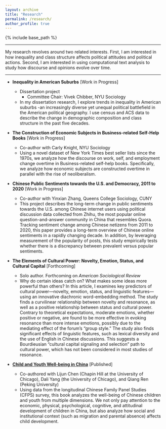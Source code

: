 ```yaml
---
layout: archive
title: "Research"
permalink: /research/
author_profile: true
---
```


{% include base_path %}


---

My research revolves around two related interests. First, I am interested in how inequality and class structure affects political attitudes and political actions. Second, I am interested in using computational text analysis to study how discourse and opinions evolve over time. 

---

  * **Inequality in American Suburbs** [Work in Progress]  
      * Dissertation project
          * Committee Chair: Vivek Chibber, NYU Sociology
      * In my dissertation research, I explore trends in inequality in American suburbs -an increasingly diverse yet unequal political battlefield in the American political geography. I use census and ACS data to describe the change in demographic composition and class structure in the past five decades.  
      
      

  * **The Construction of Economic Subjects in Business-related Self-Help Books** [Work in Progress]  
      * Co-author with Carly Knight, NYU Sociology
      * Using a novel dataset of New York Times best seller lists since the 1970s, we analyze how the discourse on work, self, and employment change overtime in Business-related self-help books. Specifically, we analyze how economic subjects are constructed overtime in parallel with the rise of neoliberalism.   
      
      
  * **Chinese Public Sentiments towards the U.S. and Democracy, 2011 to 2020** [Work in Progress] 
      * Co-author with Yinxian Zhang, Queens College Sociology, CUNY
      * This project describes the long-term change in public sentiments towards the U.S. among Chinese internet users using political discussion data collected from Zhihu, the most popular online question-and-answer community in China that resembles Quora. Tracking sentiment change among Chinese netizens from 2011 to 2020, this paper provides a long-term overview of Chinese online sentiments in a rapidly changing decade. In addition, by leveraging measurement of the popularity of posts, this study empirically tests whether there is a discrepancy between prevalent versus popular sentiments.  
      
      

  * **The Elements of Cultural Power: Novelty, Emotion, Status, and Cultural Capital** [Forthcoming] 
      * Solo author. Forthcoming on *American Sociological Review*
      * Why do certain ideas catch on? What makes some ideas more powerful than others? In this article, I examines key predictors of cultural power—novelty, emotion, status, and linguistic features—using an innovative diachronic word-embedding method. The study finds a curvilinear relationship between novelty and resonance, as well as a positive relationship between status and cultural power. Contrary to theoretical expectations, moderate emotions, whether positive or negative, are found to be more effective in evoking resonance than more intense emotions, possibly due to the mediating effect of the forum’s “group style.” The study also finds significant effects of linguistic features, such as lexical diversity and the use of English in Chinese discussions. This suggests a Bourdieusian “cultural capital signaling and selection” path to cultural power, which has not been considered in most studies of resonance. 
      
      

  * **[Child and Youth Well-being in China](https://www.routledge.com/Child-and-Youth-Well-being-in-China/Chen-Yang-Zhou-Ren/p/book/9780367670368)** [Published]   
      * Co-authored with Lijun Chen (Chapin Hill at the University of Chicago), Dali Yang (the University of Chicago), and Qiang Ren (Peking University)
      * Using data from the longitudinal Chinese Family Panel Studies (CFPS) survey, this book analyzes the well-being of Chinese children and youth from multiple dimensions. We not only pay attention to the economic, physical, psychological, cognitive, and attitudinal development of children in China, but also analyze how social and institutional context (such as migration and parental absence) affects child development. 
 
